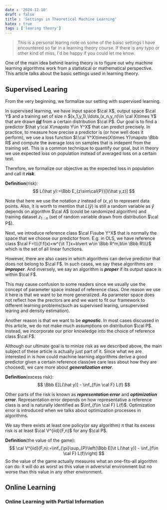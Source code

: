 ```yaml
---
date : '2024-12-10'
draft : false
title : 'Settings in Theoretical Machine Learning'
katex : true
tags : ['learing theory']
---
```

> This is a personal learing note on some of the baisc settings I have encountered so far in a learning theory course. If there is any typo or other kind of miss, I'd be happy if you could let me know.

One of the main idea behind learing theory is to figure out why machine learning algorithms work from a statistical or mathematical perspective. This article talks about the basic settings used in learning theory.

## Supervised Learing

From the very beginning, we formalize our setting with supervised learning.

In supervised learning, we have input space $\cal X$, output space $\cal Y$ and a training set of size n $(x_1,y_1),\ldots,(x_n,y_n)\in \cal X\times Y$ that are drawn ***[iid](https://en.wikipedia.org/wiki/Independent_and_identically_distributed_random_variables)*** from a certain distribution $\cal P$. Our goal is to find a predictor $\hat y:\cal X\mapsto Y\in Y^X$ that can predict precisely. In practice, to measure how precise a predictor is (or how well does it perform), we use a loss function $l:\cal Y^X\times(X\times Y)\mapsto \Bbb R$ and compute the average loss on samples that is indepent from the training set. This is a common technique to quantify our goal, but in theory we use expected loss on population instead of averaged loss on a certain test.

Therefore, we formalize our objective as the expected loss in population and call it ***risk***.

**Definition**(risk):
$$
L(\hat y):=\Bbb E_{z\sim\cal{P}}[l(\hat y,z)]
$$

Note that here we use the notation $z$ instead of $(x,y)$ to represent data points. Also, it is worth to mention that $L(\hat y)$ is still a random variable as $\hat y$ depends on algorithm $\cal A$ (could be randomized algorithm) and training dataset $z_{1:n}$ (set of random variable drawn from distribution $\cal P$).

Next, we introduce reference class $\cal F\sube Y^X$ that is normally the space that we choose our predictor from. E.g. in OLS, we have reference class $\cal F=\\\{f:f(x)=w^{\it T}x+b\vert w\in \Bbb R^m,b\in \Bbb R\\\}$ which is the set of all linear functions.

However, there are also cases in which algorithms can derive predictor that does not belong to $\cal F$. In such cases, we say these algorithms are ***improper***. And inversely, we say an algorithm is ***proper*** if its output space is within $\cal F$.

This may cause confusion to some readers since we usually use the concept of parameter space instead of reference class. One reason we use it here is that we want to be more generalized. As parameter space does not reflect how the prectors are and we want to fit our framework to different learning problems(such as supervised learing, unsupervised learing and density estimation).

Another reason is that we want to be ***agnostic***. In most cases discussed in this article, we do not make much assumptions on distribution $\cal P$. Instead, we incorporate our prior knowledge into the choice of reference class $\cal F$.

Although our ultimate goal is to minize risk as we described above, the main subject of these article is actually just part of it. Since what we are interested in is how could machine learning algorithms derive a good predictor given a certain reference class(we care less about how they are choosed), we care more about ***generalization error***.

**Definition**(excess risk):
$$
\Bbb E[L(\hat y)] - \inf_{f\in \cal F} L(f)
$$

Other parts of the risk is known as ***representation error*** and ***optimization error***. Representation error depends on how representative a reference class is and is naturally identified as $\inf_{f\in \cal F} L(f)$. Optimization error is introduced when we talks about optimization processes in algorithms.

We say there exists at least one policy(or say algorithm) $\pi$ that its excess risk is at least $\cal V^{iid}(F,n)$ for any $\cal P$.

**Definition**(the value of the game):
$$
\cal V^{iid}(F,n):=\inf_{\pi}\sup_{P}\left(\Bbb E[\it L(\hat y)] - \inf_{f\in \cal F} L(f)\right)
$$
So the value of the game actually measures what an one-fits-all algorithm can do: it will do as worst as this value in adversrial environment but no worse than this value in any other environment.

<!-- ### PAC Setting

$$
\cal R
$$

## Generalized Version -->

## Online Learning

### Online Learning with Partial Information
